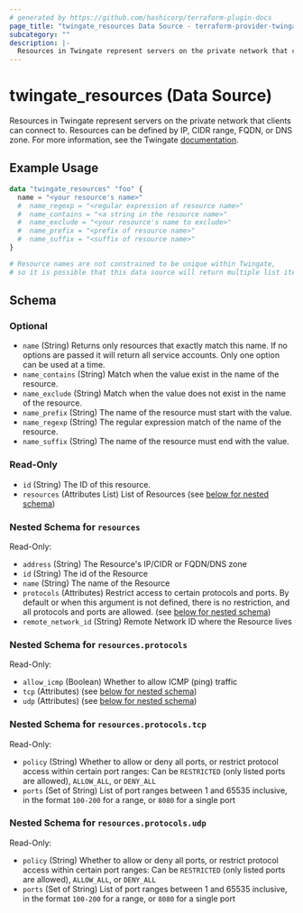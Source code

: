 ```yaml
---
# generated by https://github.com/hashicorp/terraform-plugin-docs
page_title: "twingate_resources Data Source - terraform-provider-twingate"
subcategory: ""
description: |-
  Resources in Twingate represent servers on the private network that clients can connect to. Resources can be defined by IP, CIDR range, FQDN, or DNS zone. For more information, see the Twingate documentation https://docs.twingate.com/docs/resources-and-access-nodes.
---
```


# twingate_resources (Data Source)

Resources in Twingate represent servers on the private network that clients can connect to. Resources can be defined by IP, CIDR range, FQDN, or DNS zone. For more information, see the Twingate [documentation](https://docs.twingate.com/docs/resources-and-access-nodes).

## Example Usage

```terraform
data "twingate_resources" "foo" {
  name = "<your resource's name>"
  #  name_regexp = "<regular expression of resource name>"
  #  name_contains = "<a string in the resource name>"
  #  name_exclude = "<your resource's name to exclude>"
  #  name_prefix = "<prefix of resource name>"
  #  name_suffix = "<suffix of resource name>"
}

# Resource names are not constrained to be unique within Twingate,
# so it is possible that this data source will return multiple list items.
```

<!-- schema generated by tfplugindocs -->
## Schema

### Optional

- `name` (String) Returns only resources that exactly match this name. If no options are passed it will return all service accounts. Only one option can be used at a time.
- `name_contains` (String) Match when the value exist in the name of the resource.
- `name_exclude` (String) Match when the value does not exist in the name of the resource.
- `name_prefix` (String) The name of the resource must start with the value.
- `name_regexp` (String) The regular expression match of the name of the resource.
- `name_suffix` (String) The name of the resource must end with the value.

### Read-Only

- `id` (String) The ID of this resource.
- `resources` (Attributes List) List of Resources (see [below for nested schema](#nestedatt--resources))

<a id="nestedatt--resources"></a>
### Nested Schema for `resources`

Read-Only:

- `address` (String) The Resource's IP/CIDR or FQDN/DNS zone
- `id` (String) The id of the Resource
- `name` (String) The name of the Resource
- `protocols` (Attributes) Restrict access to certain protocols and ports. By default or when this argument is not defined, there is no restriction, and all protocols and ports are allowed. (see [below for nested schema](#nestedatt--resources--protocols))
- `remote_network_id` (String) Remote Network ID where the Resource lives

<a id="nestedatt--resources--protocols"></a>
### Nested Schema for `resources.protocols`

Read-Only:

- `allow_icmp` (Boolean) Whether to allow ICMP (ping) traffic
- `tcp` (Attributes) (see [below for nested schema](#nestedatt--resources--protocols--tcp))
- `udp` (Attributes) (see [below for nested schema](#nestedatt--resources--protocols--udp))

<a id="nestedatt--resources--protocols--tcp"></a>
### Nested Schema for `resources.protocols.tcp`

Read-Only:

- `policy` (String) Whether to allow or deny all ports, or restrict protocol access within certain port ranges: Can be `RESTRICTED` (only listed ports are allowed), `ALLOW_ALL`, or `DENY_ALL`
- `ports` (Set of String) List of port ranges between 1 and 65535 inclusive, in the format `100-200` for a range, or `8080` for a single port


<a id="nestedatt--resources--protocols--udp"></a>
### Nested Schema for `resources.protocols.udp`

Read-Only:

- `policy` (String) Whether to allow or deny all ports, or restrict protocol access within certain port ranges: Can be `RESTRICTED` (only listed ports are allowed), `ALLOW_ALL`, or `DENY_ALL`
- `ports` (Set of String) List of port ranges between 1 and 65535 inclusive, in the format `100-200` for a range, or `8080` for a single port

